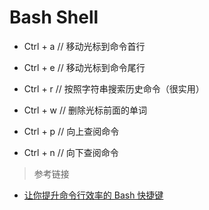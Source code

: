 Bash Shell
===

- Ctrl + a  // 移动光标到命令首行
- Ctrl + e  // 移动光标到命令尾行
- Ctrl + r  // 按照字符串搜索历史命令（很实用）
- Ctrl + w  // 删除光标前面的单词

- Ctrl + p  // 向上查阅命令
- Ctrl + n  // 向下查阅命令

> 参考链接

- [让你提升命令行效率的 Bash 快捷键](https://linuxtoy.org/archives/bash-shortcuts.html)